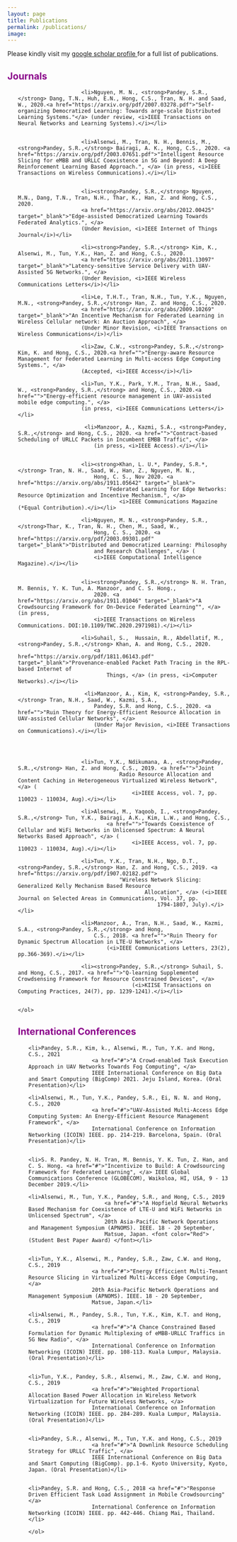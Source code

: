 ```yaml
---
layout: page
title: Publications
permalink: /publications/
image: 
---
```


Please kindly visit my <a href="https://scholar.google.com/citations?user=yFmz36AAAAAJ&hl=en" target="_blank"> google scholar profile </a> for a full list of publications. 

<h2 align="left"> <font color="darkmagenta">Journals </font></h2>
<ol reversed>

						<li>Nguyen, M. N., <strong>Pandey, S.R.,</strong> Dang, T.N., Huh, E.N., Hong, C.S., Tran, N. H. and Saad, W., 2020.<a href="https://arxiv.org/pdf/2007.03278.pdf">"Self-organizing Democratized Learning: Towards arge-scale Distributed Learning Systems."</a> (under review, <i>IEEE Transactions on Neural Networks and Learning Systems).</i></li>


						<li>Alsenwi, M., Tran, N. H., Bennis, M., <strong>Pandey, S.R.,</strong> Bairagi, A. K., Hong, C.S., 2020. <a href="https://arxiv.org/pdf/2003.07651.pdf">"Intelligent Resource Slicing for eMBB and URLLC Coexistence in 5G and Beyond: A Deep Reinforcement Learning Based Approach.", </a> (in press, <i>IEEE Transactions on Wireless Communications).</i></li>

							
						<li><strong>Pandey, S.R.,</strong> Nguyen, M.N., Dang, T.N., Tran, N.H., Thar, K., Han, Z. and Hong, C.S., 2020. 
						<a href="https://arxiv.org/abs/2012.00425" target="_blank">"Edge-assisted Democratized Learning Towards Federated Analytics.", </a>
						(Under Revision, <i>IEEE Internet of Things Journal</i>)</li>
						
						<li><strong>Pandey, S.R.,</strong> Kim, K., Alsenwi, M., Tun, Y.K., Han, Z. and Hong, C.S., 2020. 
						<a href="https://arxiv.org/abs/2011.13097" target="_blank">"Latency-sensitive Service Delivery with UAV-Assisted 5G Networks.", </a>
						(Under Revision, <i>IEEE Wireless Communications Letters</i>)</li>

						<li>Le, T.H.T., Tran, N.H., Tun, Y.K., Nguyen, M.N., <strong>Pandey, S.R.,</strong> Han, Z. and Hong, C.S., 2020. 
						<a href="https://arxiv.org/abs/2009.10269" target="_blank">"An Incentive Mechanism for Federated Learning in Wireless Cellular network: An Auction Approach", </a>
						(Under Minor Revision, <i>IEEE Transactions on Wireless Communications</i>)</li>		

						<li>Zaw, C.W., <strong>Pandey, S.R.,</strong> Kim, K. and Hong, C.S., 2020.<a href="">"Energy-aware Resource Management for Federated Learning in Multi-access Edge Computing Systems.", </a>
						(Accepted, <i>IEEE Access</i>)</li>						
							
						<li>Tun, Y.K., Park, Y.M., Tran, N.H., Saad, W., <strong>Pandey, S.R.,</strong> and Hong, C.S., 2020.<a href="">"Energy-efficient resource management in UAV-assisted mobile edge computing.", </a>
						(in press, <i>IEEE Communications Letters</i></li>
						
						 <li>Manzoor, A., Kazmi, S.A., <strong>Pandey, S.R.,</strong> and Hong, C.S., 2020. <a href="">"Contract-based Scheduling of URLLC Packets in Incumbent EMBB Traffic", </a> 
							(in press, <i>IEEE Access).</i></li>						
							
						
						<li><strong>Khan, L. U.*, Pandey, S.R.*,</strong> Tran, N. H., Saad, W., Han, Z., Nguyen, M. N.,
							Hong, C. S., Nov 2020. <a href="https://arxiv.org/abs/1911.05642" target="_blank">
								"Federated Learning for Edge Networks: Resource Optimization and Incentive Mechanism.", </a> 
									<i>IEEE Communications Magazine (*Equal Contribution).</i></li>
									
						<li>Nguyen, M. N., <strong>Pandey, S.R.,</strong>Thar, K., Tran, N. H., Chen, M., Saad, W.,
							Hong, C. S., 2020. <a href="https://arxiv.org/pdf/2003.09301.pdf" target="_blank">"Distributed and Democratized Learning: Philosophy
							and Research Challenges", </a> (
							<i>IEEE Computational Intelligence Magazine).</i></li>
				
							
						<li><strong>Pandey, S.R.,</strong> N. H. Tran, M. Bennis, Y. K. Tun, A. Manzoor, and C. S. Hong.,
							2020. <a href="https://arxiv.org/abs/1911.01046" target="_blank">"A Crowdsourcing Framework for On-Device Federated Learning"", </a> (in press,
							<i>IEEE Transactions on Wireless Communications. DOI:10.1109/TWC.2020.2971981).</i></li>

						<li>Suhail, S.,  Hussain, R., Abdellatif, M., <strong>Pandey, S.R.,</strong> Khan, A. and Hong, C.S., 2020.
							<a href="https://arxiv.org/pdf/1811.06143.pdf" target="_blank">"Provenance-enabled Packet Path Tracing in the RPL-based Internet of
								Things, </a> (in press, <i>Computer Networks).</i></li>

						 <li>Manzoor, A., Kim, K, <strong>Pandey, S.R.,</strong> Tran, N.H., Saad, W., Kazmi, S.A.,
							Pandey, S.R. and Hong, C.S., 2020. <a href="">"Ruin Theory for Energy-Efficient Resource Allocation in UAV-assisted Cellular Networks", </a> 
							(Under Major Revision, <i>IEEE Transactions on Communications).</i></li>




						<li>Tun, Y.K., Ndikumana, A., <strong>Pandey, S.R.,</strong> Han, Z. and Hong, C.S., 2019. <a href="">"Joint
									Radio Resource Allocation and Content Caching in Heterogeneous Virtualized Wireless Network", </a> (
										<i>IEEE Access, vol. 7, pp. 110023 - 110034, Aug).</i></li>

						<li>Alsenwi, M., Yaqoob, I., <strong>Pandey, S.R.,</strong> Tun, Y.K., Bairagi, A.K., Kim, L.W., and Hong, C.S., 
								<a href="">"Towards Coexistence of Cellular and WiFi Networks in Unlicensed Spectrum: A Neural Networks Based Approach", </a> (
										<i>IEEE Access, vol. 7, pp. 110023 - 110034, Aug).</i></li>						
				
						<li>Tun, Y.K., Tran, N.H., Ngo, D.T., <strong>Pandey, S.R.,</strong> Han, Z. and Hong, C.S., 2019. <a href="https://arxiv.org/pdf/1907.02182.pdf">
									"Wireless Network Slicing: Generalized Kelly Mechanism Based Resource
											Allocation", </a> (<i>IEEE Journal on Selected Areas in Communications, Vol. 37, pp.
												1794-1807, July).</i></li>

						<li>Manzoor, A., Tran, N.H., Saad, W., Kazmi, S.A., <strong>Pandey, S.R.,</strong> and Hong,
							C.S., 2018. <a href="">"Ruin Theory for Dynamic Spectrum Allocation in LTE-U Networks", </a> 
								(<i>IEEE Communications Letters, 23(2), pp.366-369).</i></li>

						<li><strong>Pandey, S.R.,</strong> Suhail, S. and Hong, C.S., 2017. <a href="">"Q-learning Supplemented Crowdsensing Framework for Resource Constrained Devices", </a> 
										(<i>KIISE Transactions on Computing Practices, 24(7), pp. 1239-1241).</i></li>
				

	</ol>

<!-- International Conferences -->

<h2 align="left"> <font color="darkmagenta">International Conferences </font></h2>
<ol reversed>

    <li>Pandey, S.R., Kim, k., Alsenwi, M., Tun, Y.K. and Hong, C.S., 2021
						<a href="#">"A Crowd-enabled Task Execution Approach in UAV Networks Towards Fog Computing", </a> 
						IEEE International Conference on Big Data and Smart Computing (BigComp) 2021. Jeju Island, Korea. (Oral Presentation)</li>

	<li>Alsenwi, M., Tun, Y.K., Pandey, S.R., Ei, N. N. and Hong, C.S., 2020
						<a href="#">"UAV-Assisted Multi-Access Edge Computing System: An Energy-Efficient Resource Management Framework", </a> 
						International Conference on Information Networking (ICOIN) IEEE. pp. 214-219. Barcelona, Spain. (Oral Presentation)</li>


	<li>S. R. Pandey, N. H. Tran, M. Bennis, Y. K. Tun, Z. Han, and C. S. Hong. <a href="#">"Incentivize to Build: A Crowdsourcing Framework for Federated Learning", </a> IEEE Global Communications Conference (GLOBECOM), Waikoloa, HI, USA, 9 - 13 December 2019.</li>

	<li>Alsenwi, M., Tun, Y.K., Pandey, S.R., and Hong, C.S., 2019
							<a href="#">"A Hopfield Neural Networks Based Mechanism for Coexistence of LTE-U and WiFi Networks in Unlicensed Spectrum", </a> 
							20th Asia-Pacific Network Operations and Management Symposium (APNOMS). IEEE. 18 - 20 September,
							Matsue, Japan. <font color="Red">(Student Best Paper Award) </font></li>
					
							
	<li>Tun, Y.K., Alsenwi, M., Pandey, S.R., Zaw, C.W. and Hong, C.S., 2019
						<a href="#">"Energy Efficcient Multi-Tenant Resource Slicing in Virtualized Multi-Access Edge Computing, </a> 
						20th Asia-Pacific Network Operations and Management Symposium (APNOMS). IEEE. 18 - 20 September,
						Matsue, Japan.</li>
					
	<li>Alsenwi, M., Pandey, S.R., Tun, Y.K., Kim, K.T. and Hong, C.S., 2019
						<a href="#">"A Chance Constrained Based Formulation for Dynamic Multiplexing of eMBB-URLLC Traffics in 5G New Radio", </a> 
						International Conference on Information Networking (ICOIN) IEEE. pp. 108-113. Kuala Lumpur, Malaysia. (Oral Presentation)</li>

										
	<li>Tun, Y.K., Pandey, S.R., Alsenwi, M., Zaw, C.W. and Hong, C.S., 2019
						<a href="#">"Weighted Proportional Allocation Based Power Allocation in Wireless Network Virtualization for Future Wireless Networks, </a> 
						International Conference on Information Networking (ICOIN) IEEE. pp. 284-289. Kuala Lumpur, Malaysia. (Oral Presentation)</li>
						
					
    <li>Pandey, S.R., Alsenwi, M., Tun, Y.K. and Hong, C.S., 2019
						<a href="#">"A Downlink Resource Scheduling Strategy for URLLC Traffic", </a> 
						IEEE International Conference on Big Data and Smart Computing (BigComp). pp.1-6. Kyoto University, Kyoto, Japan. (Oral Presentation)</li>


	<li>Pandey, S.R. and Hong, C.S., 2018 <a href="#">"Response Driven Efficient Task Load Assignment in Mobile Crowdsourcing"</a> 
						International Conference on Information Networking (ICOIN) IEEE. pp. 442-446. Chiang Mai, Thailand.</li>
					
	</ol>					



